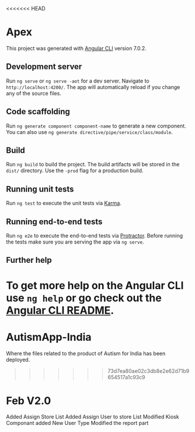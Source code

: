 <<<<<<< HEAD
# Apex

This project was generated with [Angular CLI](https://github.com/angular/angular-cli) version 7.0.2.

## Development server

Run `ng serve` or `ng serve -aot` for a dev server. Navigate to `http://localhost:4200/`. The app will automatically reload if you change any of the source files.

## Code scaffolding

Run `ng generate component component-name` to generate a new component. You can also use `ng generate directive/pipe/service/class/module`.

## Build

Run `ng build` to build the project. The build artifacts will be stored in the `dist/` directory. Use the `-prod` flag for a production build.

## Running unit tests

Run `ng test` to execute the unit tests via [Karma](https://karma-runner.github.io).

## Running end-to-end tests

Run `ng e2e` to execute the end-to-end tests via [Protractor](http://www.protractortest.org/).
Before running the tests make sure you are serving the app via `ng serve`.

## Further help

To get more help on the Angular CLI use `ng help` or go check out the [Angular CLI README](https://github.com/angular/angular-cli/blob/master/README.md).
=======
# AutismApp-India

Where the files related to the product of Autism for India has been deployed.
>>>>>>> 73d7ea80ae02c3db8e2e62d71b9654517a1c93c9

# Feb V2.0
Added Assign Store List
Added Assign User to store List
Modified Kiosk Componant
added New User Type
Modified the report part
 